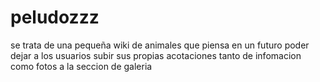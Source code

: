 # peludozzz
se trata de una pequeña wiki de animales que piensa en un futuro poder dejar a los usuarios subir sus propias acotaciones
tanto de infomacion como fotos a la seccion de galeria